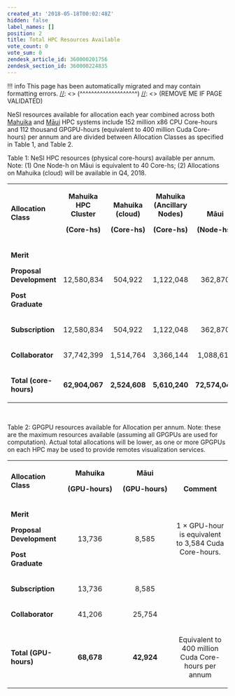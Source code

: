 ```yaml
---
created_at: '2018-05-18T00:02:48Z'
hidden: false
label_names: []
position: 2
title: Total HPC Resources Available
vote_count: 0
vote_sum: 0
zendesk_article_id: 360000201756
zendesk_section_id: 360000224835
---
```




[//]: <> (REMOVE ME IF PAGE VALIDATED)
[//]: <> (vvvvvvvvvvvvvvvvvvvv)
!!! info
    This page has been automatically migrated and may contain formatting errors.
[//]: <> (^^^^^^^^^^^^^^^^^^^^)
[//]: <> (REMOVE ME IF PAGE VALIDATED)

NeSI resources available for allocation each year combined across both
[Mahuika](https://support.nesi.org.nz/hc/articles/360000163575) and
[Māui](https://support.nesi.org.nz/hc/articles/360000163695) HPC systems
include 152 million x86 CPU Core-hours and 112 thousand GPGPU-hours
(equivalent to 400 million Cuda Core-hours) per annum and are divided
between Allocation Classes as specified in Table 1, and Table 2.

Table 1: NeSI HPC resources (physical core-hours) available per annum.
Note: (1) One Node-h on Māui is equivalent to 40 Core-hs; (2)
Allocations on Mahuika (cloud) will be available in Q4, 2018.

<table style="width:100%;">
<colgroup>
<col style="width: 16%" />
<col style="width: 16%" />
<col style="width: 16%" />
<col style="width: 16%" />
<col style="width: 16%" />
<col style="width: 16%" />
</colgroup>
<tbody>
<tr class="odd">
<td width="112"><p><strong>Allocation Class</strong></p></td>
<td class="wysiwyg-text-align-right"
style="text-align: center; vertical-align: bottom;"
width="98"><p><strong>Mahuika HPC Cluster</strong></p>
<p><strong>(Core-hs)</strong></p></td>
<td class="wysiwyg-text-align-right"
style="text-align: center; vertical-align: bottom;"
width="98"><p><strong>Mahuika</strong><br />
<strong>(cloud)</strong></p>
<p><strong>(Core-hs)</strong></p></td>
<td class="wysiwyg-text-align-right"
style="text-align: center; vertical-align: bottom;"
width="98"><p><strong>Mahuika (Ancillary Nodes)</strong></p>
<p><strong>(Core-hs)</strong></p></td>
<td class="wysiwyg-text-align-right"
style="text-align: center; vertical-align: bottom;"
width="98"><p><strong>Māui</strong></p>
<p><strong>(Node-hs)</strong></p></td>
<td class="wysiwyg-text-align-right"
style="text-align: center; vertical-align: bottom;"
width="98"><p><strong>Māui (Ancillary nodes)</strong></p>
<p><strong>(Core-hs)</strong></p></td>
</tr>
<tr class="even">
<td width="112"><p><strong>Merit<br />
</strong></p>
<p><strong>Proposal Development<br />
</strong></p>
<p><strong>Post Graduate<br />
</strong></p></td>
<td class="wysiwyg-text-align-right"
style="text-align: center; vertical-align: center;"
width="98"><p>12,580,834</p></td>
<td class="wysiwyg-text-align-right"
style="text-align: center; vertical-align: center;"
width="98"><p>504,922</p></td>
<td class="wysiwyg-text-align-right"
style="text-align: center; vertical-align: center;"
width="98"><p>1,122,048</p></td>
<td class="wysiwyg-text-align-right"
style="text-align: center; vertical-align: center;"
width="98"><p>362,870</p></td>
<td class="wysiwyg-text-align-right"
style="text-align: center; vertical-align: center;"
width="98"><p>1,122,048</p></td>
</tr>
<tr class="odd">
<td width="112"><p><strong>Subscription</strong></p></td>
<td class="wysiwyg-text-align-right" style="text-align: center;"
width="98"><p>12,580,834</p></td>
<td class="wysiwyg-text-align-right" style="text-align: center;"
width="98"><p>504,922</p></td>
<td class="wysiwyg-text-align-right" style="text-align: center;"
width="98"><p>1,122,048</p></td>
<td class="wysiwyg-text-align-right" style="text-align: center;"
width="98"><p>362,870</p></td>
<td class="wysiwyg-text-align-right" style="text-align: center;"
width="98"><p>1,122,048</p></td>
</tr>
<tr class="even">
<td width="112"><p><strong>Collaborator</strong></p></td>
<td class="wysiwyg-text-align-right" style="text-align: center;"
width="98"><p>37,742,399</p></td>
<td class="wysiwyg-text-align-right" style="text-align: center;"
width="98"><p>1,514,764</p></td>
<td class="wysiwyg-text-align-right" style="text-align: center;"
width="98"><p>3,366,144</p></td>
<td class="wysiwyg-text-align-right" style="text-align: center;"
width="98"><p>1,088,611</p></td>
<td class="wysiwyg-text-align-right" style="text-align: center;"
width="98"><p>3,366,144</p></td>
</tr>
<tr class="odd">
<td width="112"><p><strong>Total (core-hours)</strong></p></td>
<td class="wysiwyg-text-align-right" style="text-align: center;"
width="98"><p><strong>62,904,067</strong></p></td>
<td class="wysiwyg-text-align-right" style="text-align: center;"
width="98"><p><strong>2,524,608</strong></p></td>
<td class="wysiwyg-text-align-right" style="text-align: center;"
width="98"><p><strong>5,610,240</strong></p></td>
<td class="wysiwyg-text-align-right" style="text-align: center;"
width="98"><p><strong>72,574,040</strong></p></td>
<td class="wysiwyg-text-align-right" style="text-align: center;"
width="98"><p><strong>5,610,240</strong></p></td>
</tr>
</tbody>
</table>

 

Table 2: GPGPU resources available for Allocation per annum. Note: these
are the maximum resources available (assuming all GPGPUs are used for
computation). Actual total allocations will be lower, as one or more
GPGPUs on each HPC may be used to provide remotes visualization
services.

<table>
<colgroup>
<col style="width: 25%" />
<col style="width: 25%" />
<col style="width: 25%" />
<col style="width: 25%" />
</colgroup>
<tbody>
<tr class="odd">
<td width="112"><p><strong>Allocation Class</strong></p></td>
<td class="wysiwyg-text-align-right"
style="text-align: center; vertical-align: bottom;"
width="98"><p><strong>Mahuika</strong></p>
<p><strong>(GPU-hours)</strong></p></td>
<td class="wysiwyg-text-align-right"
style="text-align: center; vertical-align: bottom;"
width="98"><p><strong>Māui</strong></p>
<p><strong>(GPU-hours)</strong></p></td>
<td class="wysiwyg-text-align-right"
style="text-align: center; vertical-align: bottom;"
width="296"><p><strong>Comment</strong></p></td>
</tr>
<tr class="even">
<td width="112"><p><strong>Merit<br />
</strong></p>
<p><strong>Proposal Development<br />
</strong></p>
<p><strong>Post Graduate<br />
</strong></p></td>
<td class="wysiwyg-text-align-right" style="text-align: center;"
width="98"><p>13,736</p></td>
<td class="wysiwyg-text-align-right" style="text-align: center;"
width="98"><p>8,585</p></td>
<td style="text-align: center;" width="296"><p>1 × GPU-hour is
equivalent to 3,584 Cuda Core-hours.</p></td>
</tr>
<tr class="odd">
<td width="112"><p><strong>Subscription</strong></p></td>
<td class="wysiwyg-text-align-right" style="text-align: center;"
width="98"><p>13,736</p></td>
<td class="wysiwyg-text-align-right" style="text-align: center;"
width="98"><p>8,585</p></td>
<td style="text-align: center;" width="296"><p> </p></td>
</tr>
<tr class="even">
<td width="112"><p><strong>Collaborator</strong></p></td>
<td class="wysiwyg-text-align-right" style="text-align: center;"
width="98"><p>41,206</p></td>
<td class="wysiwyg-text-align-right" style="text-align: center;"
width="98"><p>25,754</p></td>
<td style="text-align: center;" width="296"><p> </p></td>
</tr>
<tr class="odd">
<td width="112"><p><strong>Total (GPU-hours)</strong></p></td>
<td class="wysiwyg-text-align-right" style="text-align: center;"
width="98"><p><strong>68,678</strong></p></td>
<td class="wysiwyg-text-align-right" style="text-align: center;"
width="98"><p><strong>42,924</strong></p></td>
<td style="text-align: center;" width="296"><p>Equivalent to 400 million
Cuda Core-hours per annum</p></td>
</tr>
</tbody>
</table>

 
